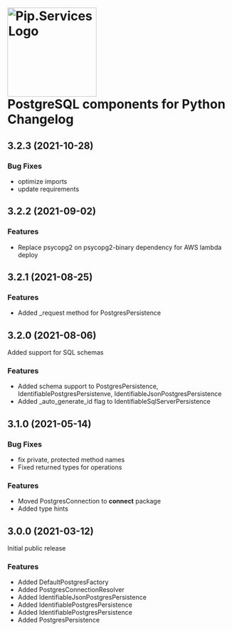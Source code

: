 # <img src="https://uploads-ssl.webflow.com/5ea5d3315186cf5ec60c3ee4/5edf1c94ce4c859f2b188094_logo.svg" alt="Pip.Services Logo" width="200"> <br/> PostgreSQL components for Python Changelog

## <a name="3.2.3"></a> 3.2.3 (2021-10-28)

### Bug Fixes
- optimize imports
- update requirements

## <a name="3.2.2"></a> 3.2.2 (2021-09-02)

### Features
* Replace psycopg2 on psycopg2-binary dependency for AWS lambda deploy

## <a name="3.2.1"></a> 3.2.1 (2021-08-25)

### Features
* Added _request method for PostgresPersistence

## <a name="3.2.0"></a> 3.2.0 (2021-08-06)

Added support for SQL schemas

### Features
* Added schema support to PostgresPersistence, IdentifiablePostgresPersistenve, IdentifiableJsonPostgresPersistence
* Added _auto_generate_id flag to IdentifiableSqlServerPersistence

## <a name="3.1.0"></a> 3.1.0 (2021-05-14)

### Bug Fixes
* fix private, protected method names
* Fixed returned types for operations

### Features
* Moved PostgresConnection to **connect** package
* Added type hints

## <a name="3.0.0"></a> 3.0.0 (2021-03-12) 

Initial public release

### Features
* Added DefaultPostgresFactory
* Added PostgresConnectionResolver
* Added IdentifiableJsonPostgresPersistence
* Added IdentifiablePostgresPersistence
* Added IdentifiablePostgresPersistence
* Added PostgresPersistence